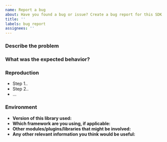 ```yaml
---
name: Report a bug
about: Have you found a bug or issue? Create a bug report for this SDK
title: ''
labels: bug report
assignees: ''
---
```


<!--
**Please do not report security vulnerabilities here**. The Responsible Disclosure Program (https://auth0.com/whitehat) details the procedure for disclosing security issues.

Thank you in advance for helping us to improve this library! Please read through the template below and answer all relevant questions. Your additional work here is greatly appreciated and will help us respond as quickly as possible. For general support or usage questions, use the Auth0 Community (https://community.auth0.com/) or Auth0 Support (https://support.auth0.com/). Finally, to avoid duplicates, please search existing Issues before submitting one here.

By submitting an Issue to this repository, you agree to the terms within the Auth0 Code of Conduct (https://github.com/auth0/open-source-template/blob/main/CODE-OF-CONDUCT.md).
-->

### Describe the problem

<!--
> Provide a clear and concise description of the issue
-->

### What was the expected behavior?

<!--
> Tell us about the behavior you expected to see
-->

### Reproduction

<!--
> Detail the steps taken to reproduce this error, and whether this issue can be reproduced consistently or if it is intermittent.
> **Note**: If clear, reproducable steps or the smallest sample app demonstrating misbehavior cannot be provided, we may not be able to follow up on this bug report.

> Where possible, please include:
>
> - The smallest possible sample app that reproduces the undesirable behavior
> - Log files (redact/remove sensitive information)
> - Application settings (redact/remove sensitive information)
> - Screenshots
-->

- Step 1..
- Step 2..
- ...

### Environment

<!--
> Please provide the following:
-->

- **Version of this library used:**
- **Which framework are you using, if applicable:**
- **Other modules/plugins/libraries that might be involved:**
- **Any other relevant information you think would be useful:**
